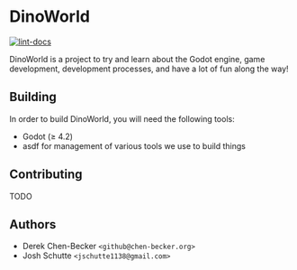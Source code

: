 # DinoWorld

[![lint-docs](https://github.com/JMS1138/dinoworld/actions/workflows/lint-docs.yml/badge.svg)](https://github.com/JMS1138/dinoworld/actions/workflows/lint-docs.yml)

DinoWorld is a project to try and learn about the Godot engine, game
development, development processes, and have a lot of fun along the way!

## Building

In order to build DinoWorld, you will need the following tools:

- Godot (≥ 4.2)
- asdf for management of various tools we use to build things

## Contributing

TODO

## Authors

- Derek Chen-Becker `<github@chen-becker.org>`
- Josh Schutte `<jschutte1138@gmail.com>`
